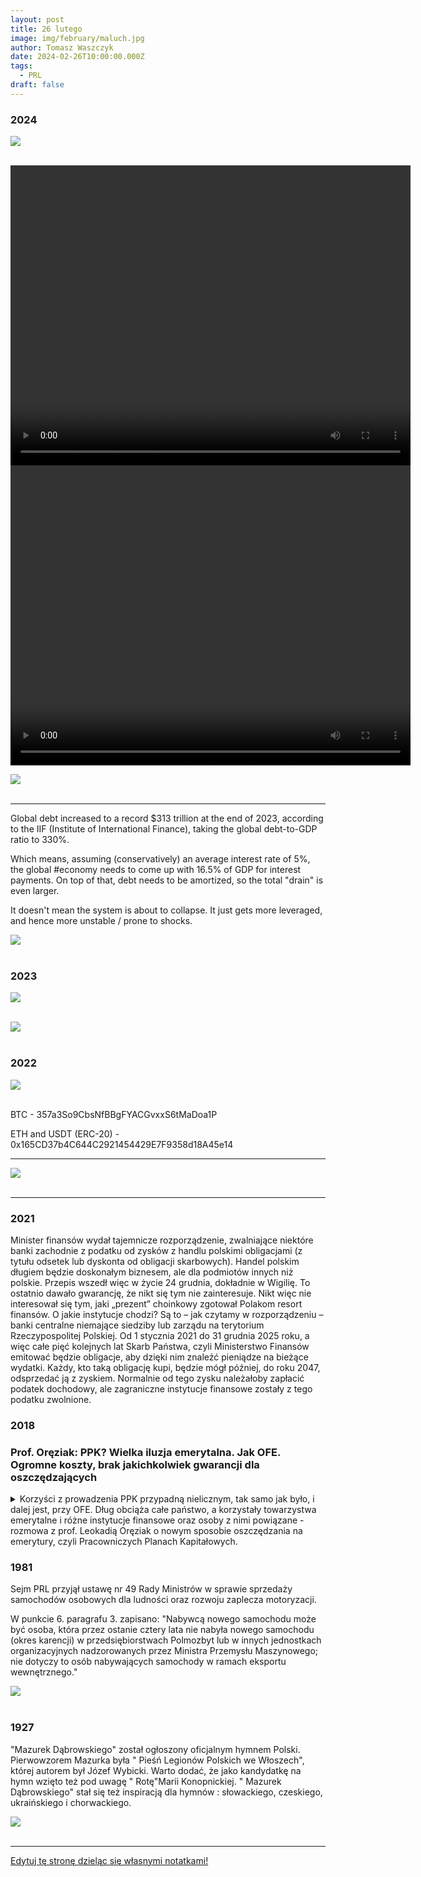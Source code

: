```yaml
---
layout: post
title: 26 lutego
image: img/february/maluch.jpg
author: Tomasz Waszczyk
date: 2024-02-26T10:00:00.000Z
tags:
  - PRL
draft: false
---
```


### 2024

<img src="./img/february/dead.jpeg"><br><br>

<video width="640" height="480" controls>
<source src="./movies/february/idzie-wojna.mp4" type="video/mp4">
Your browser does not support the video tag.
</video>

<video width="640" height="480" controls>
<source src="./movies/february/idzie-wojna2.mp4" type="video/mp4">
Your browser does not support the video tag.
</video>

<img src="./img/february/inflacja-turowicz.gif"><br><br>

---

Global debt increased to a record $313 trillion at the end of 2023, according to the IIF (Institute of International Finance), taking the global debt-to-GDP ratio to 330%.

Which means, assuming (conservatively) an average interest rate of 5%, the global #economy needs to come up with 16.5% of GDP for interest payments. On top of that, debt needs to be amortized, so the total "drain" is even larger.

It doesn't mean the system is about to collapse. It just gets more leveraged, and hence more unstable / prone to shocks.

<img src="./img/february/global-debt.jpeg"><br><br>

### 2023

<img src="./img/february/decyzje.jpeg"><br><br>

<img src="./img/february/prewencyjne_zabezpieczenia.jpeg"><br><br>

### 2022

<img src="./img/february/ukrainebtc.png"><br><br>

BTC - 357a3So9CbsNfBBgFYACGvxxS6tMaDoa1P

ETH and USDT (ERC-20) - 0x165CD37b4C644C2921454429E7F9358d18A45e14

---

<img src="./img/february/sorosukraine.png"><br><br>

---

### 2021

Minister finansów wydał tajemnicze rozporządzenie, zwalniające niektóre banki zachodnie z podatku od zysków z handlu polskimi obligacjami (z tytułu odsetek lub dyskonta od obligacji skarbowych).
Handel polskim długiem będzie doskonałym biznesem, ale dla podmiotów innych niż polskie.
Przepis wszedł więc w życie 24 grudnia, dokładnie w Wigilię. To ostatnio dawało gwarancję, że nikt się tym nie zainteresuje.
Nikt więc nie interesował się tym, jaki „prezent” choinkowy zgotował Polakom resort finansów.
O jakie instytucje chodzi? Są to – jak czytamy w rozporządzeniu – banki centralne niemające siedziby lub zarządu na terytorium Rzeczypospolitej Polskiej.
Od 1 stycznia 2021 do 31 grudnia 2025 roku, a więc całe pięć kolejnych lat Skarb Państwa, czyli Ministerstwo Finansów emitować będzie obligacje, aby dzięki nim znaleźć pieniądze na bieżące wydatki. Każdy, kto taką obligację kupi, będzie mógł później, do roku 2047, odsprzedać ją z zyskiem. Normalnie od tego zysku należałoby zapłacić podatek dochodowy, ale zagraniczne instytucje finansowe zostały z tego podatku zwolnione.

### 2018

### Prof. Oręziak: PPK? Wielka iluzja emerytalna. Jak OFE. Ogromne koszty, brak jakichkolwiek gwarancji dla oszczędzających

<details><summary>Korzyści z prowadzenia PPK przypadną nielicznym, tak samo jak było, i dalej jest, przy OFE. Dług obciąża całe państwo, a korzystały towarzystwa emerytalne i różne instytucje finansowe oraz osoby z nimi powiązane - rozmowa z prof. Leokadią Oręziak o nowym sposobie oszczędzania na emerytury, czyli Pracowniczych Planach Kapitałowych.</summary>

Piotr Skwirowski: Rząd przyznaje, że emerytury z ZUS będą bardzo niskie. Będziemy głodować na starość?

Prof. Leokadia Oręziak, Szkoła Główna Handlowa: System emerytalny, który jest teraz i będzie decydował o emeryturach w przyszłości, sam się taki nie stał. Został stworzony w 1999 r. Stworzyli go polscy neoliberałowie. Przeprowadzili skrajnie neoliberalną reformę, która polegała na obniżeniu świadczenia z pierwszego filara i ustanowieniu drugiego filara kapitałowego. Zredukowano więc emerytury ZUS-owskie wprowadzając zasadę zdefiniowanej składki i odchodząc od zasady zdefiniowanego świadczenia. Dało to możliwość obcięcia emerytur o połowę, o czym Polacy wtedy się nie dowiedzieli, bo cały czas zachwalano, że reforma zapewni wysokie emerytury.

Obiecywano, że na stare lata będziemy odpoczywali w ciepłych krajach, pod palmami.

- Tak. Trzeba było jednak powiedzieć ludziom, że obniża im się emerytury o połowę, że stopa zastąpienia, czyli stosunek pierwszej emerytury do ostatniej pensji pracownika, która wtedy wynosiła 70 proc., jest nie do utrzymania. W uczciwej debacie trzeba było o tym mówić.

Ale spadek stopy zastąpienia do 50 proc. jakoś nas wtedy specjalnie nie niepokoił. Teraz mówi się jednak o 30 proc., a może nawet mniej. I to już trochę przeraża.

- Rzeczywiście stopa zastąpienia spadła do około 50 proc. Ale jest jeszcze relatywnie wysoka dlatego, że są osoby, które przy ustalaniu emerytury mają kapitał początkowy. On rzutuje na to, że ta emerytura jest wyższa. W pewnym momencie jednak ten kapitał nie będzie już odgrywał roli i ludzie będą mieć tylko takie emerytury, jakie wynikają ze składek zaksięgowanych na ich kontach. System zdefiniowanej składki gwarantuje wprawdzie emeryturę minimalną dla osób, które mają określony staż, ale jest to system pozbawiony elementu solidarnościowego, ochronnego.

To mechanizm w gruncie rzeczy rentierski. Do tego dołożono Otwarte Fundusze Emerytalne, które pochłaniały około 40 proc. składki. Czas pokazał, że było to rozwiązanie niezwykle szkodliwe z każdego punktu widzenia. Mimo to dalej trwa. To pokazuje, jak trudno się z tak skrajnie złego systemu wycofać. Próby w tym kierunku napotykają na opór tych, którzy są zainteresowani jego utrzymywaniem i nakręcają nastroje społeczne przeciwko takim zmianom. W efekcie, to co zrobiły PO z PSL, częściowa likwidacja OFE, większość ludzi postrzega jako coś niedobrego.

Jako skok na kasę.

- No właśnie. A to oczywiście nie był żaden skok na kasę, tylko konieczne zmiany, gdyż z powodu OFE w latach1999-13 powstał dodatkowy dług publiczny na kwotę ponad 330 mld zł, co stanowiło połowę przyrostu długu w tym okresie. Dług ten wynikał z konieczności refundowania ZUS-owi ubytku składek emerytalnych, które skierowano do OFE, zamiast na wypłatę bieżących emerytur. Ponieważ od 1999 r. do OFE zaczęto przekazywać prawie 40 proc. całej składki emerytalnej pobieranej od wynagrodzeń pracowników, to kolejne rządy musiały zaciągać pożyczki, by pokryć ten ubytek i zapewnić środki do życia osobom, które już przeszły na emeryturę.

Zmiany w OFE były niezbędne przede wszystkim po to, by zapobiec niewypłacalności Polski i ograniczyć ten rujnujący finanse publiczne system. Konieczne były także, by chronić interes przyszłych emerytur, dla których taki system jak OFE jest bardzo krzywdzący ze względu na wysokie ryzyko i koszty.

Ostrzeżeniem dla Polaków powinny być doświadczenia Chile, gdzie w 1981 r. sprywatyzowano system emerytalny i całą składkę emerytalną skierowano do funduszy emerytalnych do inwestowania na rynku finansowym. Po ponad 35 latach większość członków tych funduszy nie jest w stanie osiągnąć nawet minimalnej emerytury i bez pomocy państwa nie byłaby w stanie przeżyć w okresie starości.

W Polsce rządzący sami sobie są winni, bo wprowadzając zmiany w OFE nie wytłumaczyli ludziom, że tego systemu w ogóle nie trzeba było tworzyć. A jak już powstał, to trzeba go było czym prędzej zlikwidować. Pewnie to w jakiś sposób przyczyniło się do utraty władzy przez PO-PSL. Ale jak się tego nie tłumaczy, to zwykli ludzie tak to postrzegają.

No dobrze, ale skoro ten system ciągle jest i emerytury z ZUS będą niskie, to trzeba jakoś ludzi zachęcić do dodatkowego oszczędzania na starość.

- Ci, którzy tworzyli obecny system, uznali, że emerytom należy się relatywnie niewiele. A kto będzie zaradny, będzie sobie sam do tego zbierał dodatkowe pieniądze na rynku finansowym. Tak naprawdę chodziło w tym wszystkim właśnie o to, by wypchnąć ludzi na rynek finansowy. Ta narracja się powtarza.

W najnowszym projekcie rządu, który zakłada tworzenie Pracowniczych Planów Kapitałowych, też tak jest?

- No naturalnie. Różne instytucje z sektora finansowego, w tym banki, towarzystwa ubezpieczeniowe, towarzystwa zarządzające funduszami inwestycyjnymi i emerytalnymi oraz elity gospodarcze i polityczne z nimi związane, oczekujące zysków z tego systemu, nieustannie przekonują, że trzeba Polaków skłonić do większych oszczędności. Z góry się przyjmuje, że system solidarnościowy jest bez sensu. Bez końca powtarza się, że ZUS to worek bez dna. Robi się to po to, by ludzi zniechęcić. Ba, wywołać w nich nienawiść do powszechnego systemu emerytalnego.

Po co to?

- Kalkulacja jest taka, że wtedy ci, którzy mogą, a nawet ci, których na to za bardzo nie stać, przyjdą grać na giełdzie i inwestować na rynku kapitałowym. I to jest prawdziwa motywacja takich zmian i projektów. Kluczowe jest to, że jeśli ludzie nie będą sobie uświadamiać, iż tak naprawdę jedyne zabezpieczenie daje im solidarnościowy system emerytalny, chętniej pójdą na rynek kapitałowy.

Tymczasem kapitałowe systemy oszczędzania na emerytury nic nie gwarantują, są przy tym szalenie kosztowne i dają złudzenie bezpieczeństwa. Generują ogromne nierówności społeczne i nie chronią ludzi przed ubóstwem. W efekcie powodują ogromne, negatywne skutki społeczne. Ale tej wiedzy nie ma. Media w dużej mierze forsują poglądy tych, którym zależy na tym, by ZUS był widziany jak najczarniej, a rynek finansowy jako wspaniałe miejsce, na którym każdy, może zarobić duże pieniądze.

Skoro jest tak jak pani mówi, to dlaczego ten przekaz dominuje?

- Ludzie, którzy to forsują, nie myślą szerszymi kategoriami. Wielu z tych, którzy występują w mediach, to ludzie związani z instytucjami finansowymi. Nie mówię, że wszyscy są tam na liście płac, ale nawet jeśli nie, to są przekonanymi neoliberałami, dla których kwestie społeczne są bez znaczenia. Ich nie obchodzi czy wielkie masy społeczne, będą poddawane wyzyskowi czy nie, czy będą cierpieć ubóstwo. Biją na lament dopiero wtedy, gdy te ogromne nierówności społeczne doprowadzają do władzy tych, którzy gotowi są wprowadzić rządy autorytarne. Wtedy dopiero płaczą nad demokracją. A demokracja ma swoje podstawy w harmonijnym rozwoju społecznym i unikaniu tych zagrożeń.

Ale przecież w namawianiu do oszczędzania, na przyszłość, nie ma nic złego. To wręcz obowiązek państwa.

- Dobrze. Ale nowy system żadnych problemów nie rozwiąże, za to pochłonie gigantyczne pieniądze. I nie da żadnej gwarancji emerytur.

Mówi pani o systemie Pracowniczych Planów Kapitałowych, który szykuje rząd?

- Tak. Proszę zwrócić uwagę, że to nawet nie nazywa się Pracownicze Plany Emerytalne. W całym projekcie ustawy nie ma słowa "emerytura". Zapisany tam program to działania, które mają ściągnąć z pensji pracowniczych ogromne pieniądze i przekazać je do zarządzania instytucjom finansowym. W większości z nich przeważa kapitał zagraniczny. I będą one ciągnąć zyski nie tylko z opłat za zarządzanie, które tylko pozornie są niskie, ale przede wszystkim z faktu dysponowania pieniędzmi. Bo, nawet gdyby nie brali żadnych opłat, to fakt, że mogą obracać ogromnymi pieniędzmi ściągniętymi z pensji pracowniczych i lokować je według swego uznania, w tym inwestować w różne podmioty powiązane z nimi w taki czy inny sposób, jest dla nich ogromną wartością.

Co gorsza, w tym mechanizmie, także w OFE, celowość i sensowność danej inwestycji nie podlega ocenie. Fundusz zainwestował w spółkę, która zaraz upadła i jej akcje warte są zero albo otrzymała od funduszu pożyczkę, której w praktyce nie spłaci. I co z tego? W projekcie zakłada się, że działalność PPK będzie oceniana jedynie pod względem legalności, czyli zgodności z prawem, a nie celowości i słuszności. Byłoby to zresztą niemożliwe, bo na rynku finansowym trudno odróżnić nietrafione inwestycje od inwestycji, które podjęto z myślą wzbogacenia się kosztem przyszłego emeryta. Zgodne z prawem jest inwestowanie we wszystko, co nie jest zakazane. Inwestować można przy tym w kraju i za granicą.

To niebezpieczne? OFE przecież zarabiają.

- Przy ocenie OFE nie należy zapominać, że aktywa znajdujące się obecnie w tych funduszach też zostały sfinansowane długiem publicznym, obciążającym nas wszystkich. Odsetki od tego długu przyrastają każdego dnia, zaś wartość aktywów w OFE raz rośnie, a raz spada.

Odrabianie spadków wartości rynkowej aktywów po załamaniach giełdowych i kryzysach finansowych zajmuje wiele lat, czego dowodzi np. indeks giełdowy WIG20. Nawet jak indeksy giełdowe wrócą do poziomu przedkryzysowego, to przecież nikt nie zagwarantuje, że za rok czy dwa, kolejny kryzys znowu nie zredukuje wartości rynkowej aktywów zgromadzonych w funduszach.

W PPK, podobnie jak w OFE, ryzyko i koszty obciążają pracownika i przyszłego emeryta. Obciążają też finanse publiczne. Czyli nas wszystkich. Reklamuje się to jako system prywatny, mimo że istotna część jego finansowania ma pochodzić z Funduszu Pracy i innych pieniędzy publicznych. Jest to więc tak naprawdę ogromny transfer pieniędzy z wynagrodzeń i z finansów publicznych, czyli od nas wszystkich, do wąskiej wybranej grupy.

Kogo ma pani na myśli? Kto jest w tej wąskiej grupie?

- Są to przede wszystkim zarządzający instytucjami finansowymi, inwestorzy instytucjonalni i inni gracze na rynku finansowym oraz różni pośrednicy, w tym biura maklerskie. Dla nich ten transfer to paliwo. Niecierpliwie czekają, aż ustawa wejdzie w życie. Gracze giełdowi liczą, że stały duży napływ na giełdę pieniędzy ze składek pracowniczych będzie powodował wzrost cen akcji. Szacuje się, że do PPK co roku będzie trafiało od kilku do kilkunastu, a może nawet około dwudziestu miliardów złotych.

Wysokość tych kwot zależy od tego, ile osób zdecyduje się na oszczędzanie w ramach PPK.

- No właśnie, ale tak czy owak to będą ogromne pieniądze. Znacznie więcej niż jest teraz, kiedy możemy naprawdę dobrowolnie oszczędzać na emerytury w ramach IKE i IKZE.

Akurat z tego korzysta niewiele osób. Nawet zachęty podatkowe nie działają.

- Jestem przeciwna jakimkolwiek zachętom z pieniędzy publicznych do tego rodzaju oszczędzania na emeryturę. Jeśli ktoś chce korzystać z IKE czy IKZE, to powinien to robić na własny koszt. Wszelkie zachęty podatkowe to wspieranie pieniędzmi publicznymi zysków instytucji finansowych. Tego rodzaju oszczędzanie nie gwarantuje jakiejkolwiek emerytury i nie rozwiązuje problemów publicznego systemu emerytalnego, a tworzy jedynie dodatkowe koszty.

Jak sektor prywatny to sobie załatwia. Jak to wywalcza?

-  W światowej literaturze jest wiele publikacji na temat działalności lobbystów sektora finansowego. W niektórych krajach, jak Stany Zjednoczone czy Wielka Brytania mają oni duże wpływy w systemie władzy, a w efekcie wpływy na stanowienie prawa. Instytucje sektora finansowego walczą nieustannie o rozwiązania korzystne dla siebie. Szczególnie zainteresowane są tym, aby państwo tworzyło systemy wymuszające udział w nich jak największej liczby pracowników, by składki pobierane od ich miesięcznych wynagrodzeń płynęły na rynek finansowy.

Ale oszczędzanie w PPK ma być dobrowolne.

- Nie zastosowano tu prostego przymusu, ale zastosowano dość wyrafinowany sposób, aby możliwie dużo pracowników wpłacało składki do PPK. Po pierwsze jest automatyczny zapis. Do PPK zostaną obowiązkowo zapisani wszyscy pracownicy w wieku od 19 do 55 lat. Dopiero potem będą się mogli z tego systemu wypisać. Co więcej, takie automatyczne zapisy będą powtarzane co dwa lata. Nikt nie będzie pytał pracownika o zgodę, ponieważ to pracodawca w imieniu i na rzecz pracownika zawiera umowę o prowadzenie PPK.

Nie da się zrezygnować raz na zawsze?

- Nie. Po dwóch latach, nawet jak ktoś raz zrezygnował, znów zostanie zapisany. I jeśli ponownie nie zrezygnuje, to składki z jego wynagrodzenia będą do PPK odprowadzane. I tak bez końca.

Trochę to podstępne.

- Samo stosowanie automatycznego zapisu jest nie fair. Będzie to swego rodzaju pułapka zastawiona przez państwo, z której wiele osób nie będzie z różnych przyczyn w stanie się wyrwać. W efekcie państwo za nich podejmie decyzję, której sami w normalnych warunkach nigdy by nie podjęli. Decyzję o powiązaniu swej przyszłej emerytury z ryzykiem rynku finansowego. Oczywiście może się zdarzyć tak, że właściciele mniejszych firm, nie mówiąc wprost, bo to jest zagrożone karą dwóch lat pozbawienia wolności, zniechęcą pracowników do udziału w PPK.

Dobrowolność zagrożona więzieniem?

- Sam pan widzi. W każdym razie w dużych przedsiębiorstwach tak nieformalnie, po cichu, na pewno się nie da wpływać na to, by pracownicy rezygnowali z PPK. Poza tym praktycznie wszystkie prywatne i publiczne podmioty zatrudniające pracowników i tak muszą uruchomić PPK, podpisać umowy o zarządzanie i zawrzeć w imieniu i na rzecz pracownika umowę z TFI. Pracownik nic tu nie robi. Wstawi się go do systemu automatycznie i jeśli się nie wycofa, to składki obciążające jego wynagrodzenie będą cały czas płynąć do PPK, aż do osiągnięcia przez niego wieku 60 lat.

Pewnie chodzi o to, żeby ułatwić pracownikom życie.

-  Zostało to raczej pomyślane jako sposób na zapewnienie dużego strumienia składek do PPK. Chodzi o to, by działał tu pewien automat zwalniający ludzi z myślenia o tym, co naprawdę może oznaczać  uzależnienie dochodu na starość od efektów gry na rynku finansowym. Gra jak to gra - można wygrać lub przegrać. O angażowaniu się w taką grę człowiek powinien decydować w sposób świadomy.

Chcę to wchodzę, nie chcę to nie?

- Właśnie tak. Normalnie większość ludzi nie decyduje się na taką grę, o czym świadczy nikłe zainteresowanie Polaków takimi rozwiązaniami jak IKE czy IKZE, w których uczestniczy zaledwie 2-3 proc. pracowników. Tu zostaną do tego popchnięci. Przez to, że wszystkich się do tego wpisze, wielu się nie wypisze. Bo zapomną, bo będą chorzy, bo wyjadą w tym czasie. Będą myśleć: a może poczekam i zobaczę co będzie. Albo będą się bać, że jak się wypiszą, to zaraz im coś zrobią i zostaną w PPK dla świętego spokoju. Powtarzanie, że to jest dobrowolne, sprawi, iż wielu ludzi pomyśli: skoro jest dobrowolne, to nie trzeba nic robić. I nie wypiszą się. Na to liczą twórcy tego projektu. A jeszcze dojdą do tego zachęty ze strony państwa. Finansowe i podatkowe.

Na psychikę działa się też tym, że mówi się, iż to będzie system całkowicie prywatny, a odłożone pieniądze można będzie dziedziczyć.

A nie będzie prywatny?

- Może byłby taki, gdyby nie planowano znacznego zaangażowania w nim pieniędzy publicznych, szacowanego co najmniej na ok. 3 mld rocznie. Bo przecież państwo będzie wkładało do niego składkę powitalną dla każdego pracownika w wysokości 250 zł. Do tego jeszcze co roku dopłatę w kwocie 240 zł. Będą także ulgi dla firm zmniejszające ich obciążenia podatkiem dochodowym oraz składkami na ubezpieczenie społeczne. No i przecież, jeśli systemem objęci zostaną pracownicy sektora publicznego, to znaczy, że składki do PPK będą szły tak naprawdę z budżetu państwa. Więc mówienie, że to całkowicie prywatny system, nie odzwierciedla rzeczywistości.

To po co się tak mówi?

- Po to, by jak najwięcej osób zdecydowało się pozostać w PPK, a w efekcie kierować do nich składki. Chodzi o rozproszenie obaw społecznych, które są dość powszechne, po tym jak wprowadzono zmiany w OFE, wprawdzie słuszne i konieczne, ale nie wyjaśnione społeczeństwu w sposób dostateczny. Powtarzanie informacji o prywatnym charakterze PPK ma ludzi przekonać, że teraz będzie inaczej.

Dziedziczenie też jest złe?

- Eksponowanie kwestii dziedziczenia pieniędzy z PPK służy także zapewnieniu jak największego uczestnictwa pracowników w tych planach. Jednocześnie wskazuje to, że PPK nie stanowią części systemu emerytalnego. Dziedziczenie w publicznym solidarnościowym systemie emerytalnym jest w ogóle bez sensu. W takim systemie w przypadku śmierci osoby ubezpieczonej, należne jej pieniądze dziedziczyłaby rodzina lub inne wskazane osoby. Pieniądze te zatem nie mogłyby być wykorzystane na rzecz tych emerytów, którzy żyją dłużej. Oni więc otrzymaliby mniej, albo trzeba byłoby podnieść składki. 

Z tego powodu w tradycyjnych repartycyjnych systemach emerytalnych dziedziczenie nie występuje. Dzieci i inni członkowie rodzin osób zmarłych mogą natomiast otrzymać rentę. Świadomość tej zasady nie powstrzymała jednak twórców OFE od złożenia obietnicy dziedziczenia środków z OFE, dzięki której udało się w 1999 r. przyciągnąć do tych funduszy kilka dodatkowych milionów osób, które miały prawo wyboru i nie musiały do OFE przystąpić. Beneficjenci OFE, czyli wielkie koncerny finansowe tworzące towarzystwa emerytalne, nie sfinansowali tej obietnicy ze swoich pieniędzy, tylko z naszych. W PPK też ma być dziedziczenie i jest to podobny cukierek, jak obietnica dotycząca OFE, mająca skłonić ludzi do podjęcia w istocie niekorzystnej dla siebie decyzji.

A czy z PPK będzie można wycofać się w dowolnej chwili?

- Będzie można, ale to już będzie wiązało się z kosztami i koniecznością poniesienia pewnego wysiłku. Bo trzeba będzie zwrócić składkę powitalną, dopłaty roczne oraz część pobranej składki. No i zapłacić podatek dochodowy. To będzie powodować, że część osób machnie na to ręką: a niech dalej już pobierają te składki. Dla wielu osób70 czy 100 zł składek do PPK miesięcznie, to nie będzie duży koszt. Zgodzą się na płacenie za cenę spokoju. Wielu nic nie zrobi z powodu inercji. I na tym się to wszystko buduje. Na możliwej nieaktywności ludzi. I stąd oczekiwania rządu, że duża część spośród ogólnej liczby ponad 11 mln pracowników podlegających automatycznemu zapisowi pozostanie w PPK.

No właśnie rząd spodziewa się tu nawet 75 proc. wszystkich pracowników.

- Optymistycznie zakłada się, że będzie to 75 proc., czyli 8,5 mln osób, a w wariancie mniej optymistycznym, będzie to co najmniej 50 proc. wszystkich pracowników.

To też dużo. To możliwe?

- Zobaczymy. W programie są zachęty, czyli wspomniane już 250 zł składki powitalnej oraz coroczne dopłaty w wysokości 240 zł oraz ulgi podatkowe. Wszystko to z pieniędzy publicznych.

To dużo?

- Dużo, jeśli się to przemnoży przez kilka milionów uczestników PPK. Konieczność sfinansowania tych zachęt zwiększy potrzeby pożyczkowe naszego kraju, a w rezultacie zadłużenie publiczne.

Na forach internetowych zdecydowanie przeważają negatywne opinie o PPK. "Za chwilę znów to zlikwidujecie", "znów zabierzecie nasze pieniądze", "po OFE już nie damy się na to nabrać", "złodzieje"…

- Głównie tego ludzie się boją i nie patrzą na nic innego. Nie mają szerszego spojrzenia. A czy Polska ma nadwyżki żeby poprzez OFE czy PPK inwestować je na rynku finansowym na przyszłe emerytury? Nie. Ciągle mamy deficyt w budżecie państwa. Dług publiczny cały czas rośnie. Rolujemy go, czyli zaciągając kolejne pożyczki uzyskujemy pieniądze na spłatę rat tego długu. A odsetki od długu powiększają deficyt budżetowy.

Nawet jeśli do budżetu udałoby się pozyskać dodatkowe dochody, to powinny być przeznaczone na oddłużanie państwa. Bez sensu jest tworzenie takich systemów przymusowego oszczędzania, które powodują wzrost zadłużenia publicznego. W zwykłym gospodarstwie domowym w pierwszej kolejności spłaca się istniejące kredyty, a nie zaciąga się dodatkowe, by pożyczone pieniądze zainwestować na rynku finansowym.

Ale między gospodarstwem domowym i budżetem jest różnica. Gospodarstwo domowe przy takiej polityce wpadnie w spiralę kredytową. Państwo pożyczy kolejne pieniądze. Mniej martwi się o ich spłacanie, bo za 20-30 lat i tak,ktoś inny będzie rządził i to on będzie się martwił spłatą długu.

- To prawda. Państwa mogą też bankrutować, ale pociąga to za sobą gigantyczne koszty społeczne w postaci bezrobocia i wzrostu skali ubóstwa. Poza tym drastycznie redukuje wartość emitowanych przez dane państwo papierów skarbowych, także tych znajdujących się w portfelach funduszy inwestycyjnych i emerytalnych. Bezpieczeństwo finansów publicznych jest warunkiem harmonijnego funkcjonowania państwa, gospodarki i rynku finansowego oraz bezpieczeństwa obywateli.

W sytuacji już istniejącego w Polsce dużego długu publicznego i utrzymywania się znacznego deficytu budżetowego, mimo trwającej od kilku lat dobrej koniunktury, budowanie systemu oszczędności emerytalnych współfinansowanego ze środków publicznych jest rozwiązaniem, które pogarsza sytuację finansową kraju.

Podobnie jak z powodu OFE, także z powodu PPK zadłużenie publiczne będzie rosnąć. Podważa to sens projektu dotyczącego PPK. Nie da się na trwałe utrzymać systemu zakładającego, że warto zaciągnąć dług, by uzyskane w ten sposób pieniądze zainwestować. Na rynku finansowym odsetki od kredytu są bowiem zawsze wyższe niż odsetki od nawet najlepszej lokaty. Czasem może zdarzyć się, że opłaca się zaciągnąć kredyt np. na 10 proc., by kupić akcje, potem je sprzedać, spłacić kredyt z odsetkami i osiągnąć zysk. Nie można jednak założyć, że taka spekulacyjna transakcja uda się zawsze. A na takim założeniu zbudowano w Polsce OFE, finansowane w całości wzrostem zadłużenia państwa. W takim kierunku zmierza też projekt dotyczący PPK.

W czasie oszczędzania w PPK zdarzą się różnego rodzaju kryzysy, bessy na rynkach akcji?

- No naturalnie. I na to nakłada się dodatkowe zadłużenie publiczne, które spada na nas wszystkich. A korzyści z prowadzenia PPK przypadną nielicznym, tak samo jak było, i dalej jest, przy OFE. Dług obciąża całe polskie państwo, a korzystały dotychczas towarzystwa emerytalne i różne instytucje finansowe oraz osoby z nimi powiązane. Taki jest bilans tego systemu. Mam świeży raport Międzynarodowej Organizacji Pracy z 2017 r. I tu znajdujemy niezwykle krytyczną ocenę emerytalnych systemów kapitałowych. Że są nieprzejrzyste, niedemokratyczne, nie podlegające kontroli, podatne na defraudację i różne inne negatywne zjawiska. Takie po prostu są.

Pani widzi tylko minusy. Ale dzięki temu, że odłożymy pieniądze w PPK, będą dodatkowe pieniądze na inwestycje. I będzie rozwój.

- Pomija się tutaj dodatkowe negatywne efekty w postaci rosnącego zadłużenia publicznego, obniżki pensji pracowników, mniejszej konsumpcji oraz wyższych kosztów pracy, co ma istotne znaczenie dla firm. A to co się mówi o inwestycjach, to tylko słowa, hasła. Bo to, że spłyną na rynek finansowy dodatkowe miliardy złotych wcale nie musi przełożyć się na wzrost inwestycji. Przecież bardzo wiele polskich przedsiębiorstw ma duże pieniądze i ich z jakichś powodów nie inwestuje.

Jeśli zgadzamy się, że dla rozwoju gospodarczego i społecznego naszego kraju potrzebna jest realizacja takich projektów jak lotniska, porty, dworce czy energetykę odnawialna i że powinny one być finansowane z pieniędzy publicznych, to trzeba ludzi obciążyć dodatkowymi podatkami. Gdyby różne propagowane inwestycje miały być finansowane ze środków gromadzonych w PPK, to też przecież będą to pieniądze z dodatkowego obciążenia pracowników. Tyle, że wydatkowanie tych pieniędzy przez PPK te nie będzie podlegać żadnej demokratycznej kontroli. Wsiąkną gdzieś i zostaną wydatkowane w sposób, na jaki nie będziemy mieli wpływu. Jest bezmiar przykładów jak instytucje finansowe mogą oszukać, manipulować, co mogą zrobić obracając cudzymi pieniędzmi.

Ale skoro w tym systemie będzie państwo, to może będzie to gwarantowało bezpieczeństwo inwestycji?

- Państwo nie jest tu w stanie niczego gwarantować. Warto wskazać, że nie są żadnym prawnym zobowiązaniem obietnice składane przez autorów projektu PPK w dokumentach towarzyszących projektowi ustawy. Obietnice te pokazują, jakie pieniądze mogą zostać zgromadzone w tych planach po 25 lub po 40 latach przekazywania do nich składki w wysokości 3,5 proc. wynagrodzenia pracownika lub wyższej, w wysokości do 8 proc. Są to tylko obietnice, podobnie, jak twórcy OFE obiecywali emerytom wczasy w egzotycznych krajach pod palmami.

PPK nie jest bowiem system o zdefiniowanym, czyli z góry ustalonym świadczeniu. Nikt tu niczego nie gwarantuje. To jest system o zdefiniowanej składce, w którym wiadomo ile masz wpłacić, ale nie wiadomo, ile otrzymasz z powrotem. W istocie nie dziwi takie podejście twórców PPK, jeśli weźmie się pod uwagę, że zakładowe plany emerytalne o zdefiniowanym świadczeniu np. w Stanach Zjednoczonych są już w dużej części niewypłacalne i nie są w stanie zapewnić swym członkom obiecanych emerytur, na które członkowie ci wpłacali przez dziesiątki lat składki.

No dobrze, a w co Towarzystwa Funduszy Inwestycyjnych będą inwestować pieniądze zebrane ze składek w ramach PPK?

- Pieniądze ze składek będą lokować w to, co jest dostępne na rynku. Do wyboru są dwa główne rodzaje instrumentów finansowych: papiery udziałowe, czyli głównie akcje oraz papiery dłużne, czyli obligacje, emitowane przez państwo i przez przedsiębiorstwa. Z wyjątkiem obligacji skarbowych wszystkie inne instrumenty są bardzo ryzykowne. Pieniądze starszych pracowników, tych bliżej emerytury, mają być inwestowane w bardziej bezpieczne aktywa, niż w przypadku ludzi młodych. Czyli głównie w obligacje skarbowe. Państwo łatwiej więc sprzeda obligacje i to w kraju, a nie za granicę.

Generalnie można oczekiwać, że PPK, podobnie, jak OFE, będą poważnymi nabywcami obligacji skarbowych, gdyż inwestując w nie, bez żadnego wysiłku i ryzyka można osiągnąć zadowalającą stopę zwrotu. W ten sposób pieniądze wzięte z pensji pracowników poprzez PPK pójdą częściowo do budżetu.

To zadziała więc trochę jak podatek?

- Tak, ale wpływy do budżetu z prawdziwego podatku musiałyby być wydawane zgodnie z procedurą budżetową, a ponadto instytucje finansowe nie mogłyby sobie pobrać od nich opłat. A w PPK będą mogły. Zgodnie z narracją zwolenników PPK, gromadzone w nich oszczędności mają chronić Polaków przed słabościami ZUS-u i polskiego państwa. A przecież pieniądze ze składek i tak trafią w części do kasy tego państwa, gdy PPK kupią obligacje skarbowe. W czym obligacje skarbowe są lepsze od zobowiązania państwa z tytułu emerytur z ZUS? W niczym. Ponadto, TFI, za to przekierowanie do budżetu pieniędzy z wynagrodzeń pracowniczych, pobiorą sobie opłatę za zarządzanie, a w istocie za pośrednictwo. Instytucje finansowe chętnie realizują takie interesy z rządami.

Obligacje też się pani nie podobają?

- Ależ skąd. Nie mam nic przeciwko temu, żeby pan kupował obligacje. Indywidualnie. Ale PPK to jest system wymuszony. Na wielką skalę. Duża część obligacji w ogóle by nie powstała, gdyby nie dodatkowe potrzeby pożyczkowe wynikające z planowanego dofinansowania publicznego do PPK. Dzięki inwestowaniu w obligacje skarbowe TFI będą chwalić się, że zarabiają dla polskiego emeryta poważne pieniądze.

Tak samo chwaliły się OFE. Większość tych zarobionych pieniędzy to były odsetki od polskich obligacji skarbowych, stanowiące poważne obciążenie budżetu państwa, a więc obciążenie dla nas wszystkich. Zarządzający OFE traktowali jednak jako swój sukces wzrost wartości aktywów z tego powodu i przekonywali Polaków, jak skutecznie pomnażają ich oszczędności na emeryturę. Proszę też zwrócić uwagę, że TFI tym więcej zarobią dla przyszłego emeryta, im wyższe odsetki od długu będzie płacić polski rząd. A będzie płacić tym wyższe odsetki, im sytuacja płatnicza kraju będzie gorsza, a jego wiarygodność kredytowa niższa.

Będą działać na szkodę państwa? To chyba niemożliwe.

- Nie tylko na przykładzie OFE można powiedzieć, że bez sensu jest tworzenie przez państwo na masową skalę systemu, którego działanie ma opierać się na tak szkodliwej zasadzie. Czy naprawdę pracownik i przyszły emeryt będzie cieszyć się z tego, że PPK zarobi dla niego pieniądze dzięki obciążeniu budżetu państwa odsetkami od obligacji? Czy będzie zadowolony, jak wartość aktywów w PPK będzie rosła dzięki temu, że Polska będzie płacić coraz wyższe odsetki od obligacji, a z budżetu państwa trzeba będzie przeznaczać coraz wyższe kwoty na koszty obsługi długu publicznego, w tym na odsetki mające trafiać do PPK? Czy będzie mógł uwierzyć, że w ten absurdalny sposób można zbudować jego bezpieczeństwo finansowe na okres starości?

A inwestowanie w akcje?

- Jest niezwykle ryzykowne. Jak pokazuje historia, co pewien czas po rynku finansowym przechodzi walec i ścina wartość akcji oraz innych instrumentów finansowych. Już teraz ceny akcji, zwłaszcza w Stanach Zjednoczonych, są napompowane tak, że tylko patrzeć jak polecą dramatycznie w dół, nawet o kilkadziesiąt procent. Nikt nie jest w stanie obiecać, że kryzys, który był w latach 2007-08 był już ostatni i więcej kryzysów nie będzie.

Wręcz przeciwnie. Jest pewne, że będą kolejne.

- No właśnie. I mogą drastycznie zredukować wartość rynkową aktywów zarówno w OFE, jak i PPK.

Ale w długiej perspektywie indeksy giełdowe jednak rosną. Falują, ale rosną.

- Dobrze. Może pan wygrać. Jak pan będzie miał szczęście. Ale czy na szczęściu powinna być oparta emerytura? Do 30 proc. aktywów PPK można będzie inwestować za granicą, co dla przyszłego emeryta oznacza dodatkowe ryzyko.

Poza tym jest też inna kwestia o fundamentalnym znaczeniu, pokazująca, że emerytury mające pochodzić z inwestowania składek na rynku finansowym są w istocie iluzją tworzoną przez zwolenników tego rozwiązania. Iluzja ta polega na tym, że najpierw duże strumienie pieniędzy ze składek pracowników płynące na rynek finansowy windują ceny akcji i innych instrumentów finansowych, a następnie, wraz ze starzeniem się społeczeństwa i osiąganiem wieku emerytalnego przez coraz większą liczbę osób, następuje proces odwrotny. Nie dość, że mniej liczne będzie pokolenie wpłacające składki do funduszy inwestycyjnych i emerytalnych, to dodatkowo fundusze te będą musiały zbywać coraz więcej aktywów, by móc wypłacać emerytury. Skutkiem tego będzie spadkowa tendencja cen aktywów finansowych.

Jeśli rzeczywiście tendencje demograficzne spowodują, że aktywne zawodowo pokolenie będzie niezbyt liczne, to powstaje pytanie, kto miałby tworzyć popyt na zbywane przez fundusze aktywa? Ten systemowy czynnik wraz ze wskazanymi uprzednio zagrożeniami związanymi z kryzysami finansowymi i załamaniami giełdowymi oraz różnymi patologiami na rynku finansowym oznacza, że emerytura z rynku finansowego nie jest w stanie dać ludziom takiego zabezpieczenia na starość, jakiego potrzebują.

Tak czy inaczej emeryt coś z tego oszczędzania na koniec dostanie.

- Jakieś resztki może oczywiście z tego dostać. Pracownik musi mieć świadomość, że o ile z tego systemu wcześniej się nie wycofa, to przekazywane do PPK składki pozostaną tam przez dziesiątki lat. Dla młodych ludzi okres ten może wynieść nawet ponad 50 lat, zważywszy, że po osiągnięciu wieku 60 lat, jeszcze co najmniej przez 10 lat następowałaby wypłata świadczenia z PPK, jeśli nie chcieliby utracić dopłat ze strony państwa oraz ulg podatkowych. Przez pół wieku może się zdarzyć jednak poważna inflacja rujnująca aktywa finansowe, kilka poważnych kryzysów finansowych, bankructw instytucji finansowych i innych trudnych do przewidzenia zjawisk.

Aktywa zgromadzone w PPK będą też ciągle pomniejszane o opłaty za zarządzanie. Taki system jak OFE czy PPK niesie ze sobą ogromne koszty, które Polska mogłaby wykorzystać inaczej. Czy gdyby to pan decydował, czy z lekkim sercem dałby pan ogromne pieniądze na rynek finansowy, dzięki czemu bankierzy będą zarabiać nie 200 tys. lecz 300 tys. zł miesięcznie? A może lepiej to dać na szpitale, na terapie ratujące życie? Jeśli miliony Polaków ma płacić dodatkowe składki od wynagrodzeń, to może niech to będą składki na ratowanie służby zdrowia. Zanim wyjedzie z Polski ostatni lekarz i pielęgniarka.

No to, to już demagogia. Wracam do tego, ale przecież trzeba ludzi zachęcać do oszczędzania. Oszczędzanie jest dobre.

- Ale tu ono nic nie daje. Liczba osób z niskimi emeryturami będzie rosła. I będą musiały rosnąć dopłaty z budżetu, by tym ludziom zapewnić choć minimalne świadczenia. Żeby mogli przeżyć. Stworzenie PPK nie tylko nie rozwiązuje problemu niskich emerytur pochodzących z systemu funkcjonującego od 1999 r., ale przyczyni się do wzrostu nierówności społecznych. Spowoduje dodatkowe problemy związane z obciążeniem finansów publicznych. Poza tym, podobnie, jak w Chile, przyczyni się do umocnienia pozycji społecznej i politycznej elit związanych z instytucjami rynku finansowego.

Rozwiązanie w postaci PPK nie jest w stanie zapewnić bezpiecznych i sprawiedliwych emerytur, mimo że corocznie pochłonie ogromne zasoby finansowe, pochodzące z wynagrodzeń pracowniczych i budżetu państwa. PPK to kolejna, po OFE, wielka iluzja. Praktyka pokazuje, że to, czego ludzie potrzebują najbardziej, to sprawnie funkcjonujący publiczny system emerytalny, oparty na solidarności międzypokoleniowej. Jest to najtańszy, najłatwiej dostosowywalny i najbardziej sprawiedliwy system zapewniający starym ludziom środki do życia. Inne rozwiązania tych warunków nie spełniają, gdyż ich prawdziwym celem nie są emerytury, tylko zyski i wpływy wybranej wąskiej grupy społecznej. Kraje wysoko rozwinięte nieustannie dbają o swoje publiczne systemy emerytalne i dostosowują je do zmieniającej się sytuacji demograficznej.

Prof. Leokadia Oręziak jest kierownikiem Katedry Finansów Międzynarodowych Szkoły Głównej Handlowej w Warszawie. Jej książka "OFE. Katastrofa prywatyzacji emerytur w Polsce" uzyskała w 2014 r. pierwsze miejsce w konkursie Economicus na najlepszą książkę szerzącą wiedzę ekonomiczną. W latach 2014-15 była członkiem Prezydenckiej Komisji Doradczej ds. Systemu Emerytalnego w Chile (Comisión Asesora Presidencial sobre el Sistiema de Pensiones), powołanej przez prezydent Chile Michelle Bachelet. Opracowana przez nią koncepcja przywrócenia w Chile publicznego solidarnościowego systemu emerytalnego jest jedną z trzech głównych koncepcji reformy tego systemu przedstawionych w raporcie Komisji, opublikowanym we wrześniu 2015 r. (http://comision-pensiones.cl/report.html).
</details>

### 1981

Sejm PRL przyjął ustawę nr 49 Rady Ministrów w sprawie sprzedaży samochodów osobowych dla ludności oraz rozwoju zaplecza motoryzacji.

W punkcie 6. paragrafu 3. zapisano:
"Nabywcą nowego samochodu może być osoba, która przez ostanie cztery lata nie nabyła nowego samochodu (okres karencji) w przedsiębiorstwach Polmozbyt lub w innych jednostkach organizacyjnych nadzorowanych przez Ministra Przemysłu Maszynowego; nie dotyczy to osób nabywających samochody w ramach eksportu wewnętrznego."

<img src="./img/february/maluch.jpg"/><br><br>

### 1927

"Mazurek Dąbrowskiego" został ogłoszony oficjalnym hymnem Polski. Pierwowzorem Mazurka była " Pieśń Legionów Polskich we Włoszech", której autorem był Józef Wybicki. Warto dodać, że jako kandydatkę na hymn wzięto też pod uwagę " Rotę"Marii Konopnickiej.
" Mazurek Dąbrowskiego" stał się też inspiracją dla hymnów : słowackiego, czeskiego, ukraińskiego i chorwackiego.

<img src="./img/february/mazurek.jpg"/><br><br>

---

<a href="https://github.com/TomaszWaszczyk/historia.waszczyk.com/edit/master/src/content/february-26.md" target="_blank">Edytuj tę stronę dzieląc się własnymi notatkami!</a>
